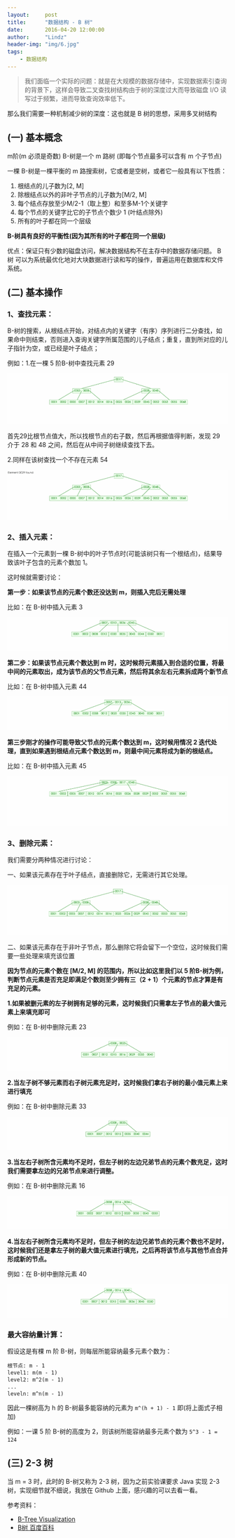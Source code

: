 ```yaml
---
layout:     post
title:      "数据结构 - B 树"
date:       2016-04-20 12:00:00
author:     "Lindz"
header-img: "img/6.jpg"
tags:
    - 数据结构
---
```



> 我们面临一个实际的问题：就是在大规模的数据存储中，实现数据索引查询的背景下，这样会导致二叉查找树结构由于树的深度过大而导致磁盘 I/O 读写过于频繁，进而导致查询效率低下。

那么我们需要一种机制减少树的深度：这也就是 B 树的思想，采用多叉树结构

## (一) 基本概念

m阶(m 必须是奇数) B-树是一个 m 路树 (即每个节点最多可以含有 m 个子节点)

一棵 B-树是一棵平衡的 m 路搜索树，它或者是空树，或者它一般具有以下性质：

1. 根结点的儿子数为[2, M]
2. 除根结点以外的非叶子节点的儿子数为[M/2, M]
3. 每个结点存放至少M/2-1（取上整）和至多M-1个关键字
3. 每个节点的关键字比它的子节点个数少 1 (叶结点除外)
4. 所有的叶子都在同一个层级

**B-树具有良好的平衡性(因为其所有的叶子都在同一个层级)**

优点：保证只有少数的磁盘访问，解决数据结构不在主存中的数据存储问题。
B 树 可以为系统最优化地对大块数据进行读和写的操作，普遍运用在数据库和文件系统。


## (二) 基本操作

### 1、查找元素：

B-树的搜索，从根结点开始，对结点内的关键字（有序）序列进行二分查找，如果命中则结束，否则进入查询关键字所属范围的儿子结点；重复，直到所对应的儿子指针为空，或已经是叶子结点；

例如：1.在一棵 5 阶B-树中查找元素 29

![](/assets/2016-04-20-b-tree/4.gif)

首先29比根节点值大，所以找根节点的右子数，然后再根据值得判断，发现 29 介于 28 和 48 之间，然后在从中间子树继续查找下去。

2.同样在该树查找一个不存在元素 54

![](/assets/2016-04-20-b-tree/5.gif)

### 2、插入元素：

在插入一个元素到一棵 B-树中的叶子节点时(可能该树只有一个根结点)，结果导致该叶子包含的元素个数加 1。

这时候就需要讨论：

**第一步：如果该节点的元素个数还没达到 m，则插入完后无需处理**

比如：在 B-树中插入元素 3

![](/assets/2016-04-20-b-tree/14.gif)

**第二步：如果该节点元素个数达到 m 时，这时候将元素插入到合适的位置，将最中间的元素取出，成为该节点的父节点元素，然后将其余左右元素拆成两个新节点**

比如：在 B-树中插入元素 44

![](/assets/2016-04-20-b-tree/13.gif)

**第三步刚才的操作可能导致父节点的元素个数达到 m，这时候用情况 2 迭代处理，直到如果遇到根结点元素个数达到 m，则最中间元素将成为新的根结点。**

比如：在 B-树中插入元素 45

![](/assets/2016-04-20-b-tree/6.gif)

### 3、删除元素：

我们需要分两种情况进行讨论：

一、如果该元素存在于叶子结点，直接删除它，无需进行其它处理。

![](/assets/2016-04-20-b-tree/7.gif)

二、如果该元素存在于非叶子节点，那么删除它将会留下一个空位，这时候我们需要一些处理来填充该位置

**因为节点的元素个数在 [M/2, M] 的范围内，所以比如这里我们以 5 阶B-树为例，判断节点元素是否充足即满足个数则至少拥有三（2 + 1）个元素的节点才算是有充足的元素。**

**1.如果被删元素的左子树拥有足够的元素，这时候我们只需拿左子节点的最大值元素上来填充即可** 

例如：在 B-树中删除元素 23

![](/assets/2016-04-20-b-tree/8.gif)

**2.当左子树不够元素而右子树元素充足时，这时候我们拿右子树的最小值元素上来进行填充**

例如：在 B-树中删除元素 33 

![](/assets/2016-04-20-b-tree/10.gif)

**3.当左右子树所含元素均不足时，但左子树的左边兄弟节点的元素个数充足，这时我们需要拿左边的兄弟节点来进行调整。**

例如：在 B-树中删除元素 16

![](/assets/2016-04-20-b-tree/12.gif)

**4.当左右子树所含元素均不足时，但左子树的左边兄弟节点的元素个数也不足时，这时候我们还是拿左子树的最大值元素进行填充，之后再将该节点与其他节点合并形成新的节点。**

例如：在 B-树中删除元素 40

![](/assets/2016-04-20-b-tree/11.gif)

### 最大容纳量计算：

假设这是有棵 m 阶 B-树，则每层所能容纳最多元素个数为：

```
根节点: m - 1
level1: m(m - 1)
level2: m^2(m - 1)
...
leveln: m^n(m - 1)
```

因此一棵树高为 h 的 B-树最多能容纳的元素为 ```m^(h + 1) - 1``` 即(将上面式子相加)

例如：一课 5 阶 B-树的高度为 2，则该树所能容纳最多元素个数为 ```5^3 - 1 = 124```

## (三) 2-3 树

当 m = 3 时，此时的 B-树又称为 2-3 树，因为之前实验课要求 Java 实现 2-3 树，实现细节就不细说，我放在 Github 上面，感兴趣的可以去看一看。

参考资料：

* [B-Tree Visualization](https://www.cs.usfca.edu/~galles/visualization/BTree.html)
* [B树 百度百科](http://baike.baidu.com/link?url=PDgG0b0bcQlc6H-W9CkCrerFyvtlZZkRg__3ZmIdTCQtisThpyYtLHqx4OxZ0j24900mank1zeMWu9bv3zM1ka)